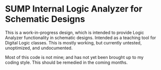 SUMP Internal Logic Analyzer for Schematic Designs
=======================================================

This is a work-in-progress design, which is intended to provide
Logic Analyzer functionality in schematic designs. Intended as a
teaching tool for Digital Logic classes. This is mostly working,
but currently untested, unoptimized, and undocumented.

Most of this code is not mine; and has not yet been brought up
to my coding style. This should be remedied in the coming months.
